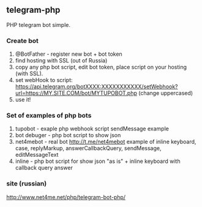 ## telegram-php

PHP telegram bot simple.

### Create bot 

1. @BotFather - register new bot + bot token
2. find hosting with SSL (out of Russia)
3. copy any php bot script, edit bot token, place script on your hosting (with SSL).
4. set webHook to script: https://api.telegram.org/botXXXX:XXXXXXXXXXX/setWebhook?url=https://MY.SITE.COM/bot/MYTUPOBOT.php (change uppercased)
5. use it!

### Set of examples of php bots

1. tupobot - exaple php webhook script sendMessage example
2. bot debuger - php bot script to show json 
3. net4mebot - real bot http://t.me/net4mebot example of inline keyboard, case, replyMarkup, answerCallbackQuery, sendMessage, editMessageText
4. inline - php bot script for show json "as is" + inline keyboard with callback query answer


### site (russian)

http://www.net4me.net/php/telegram-bot-php/



